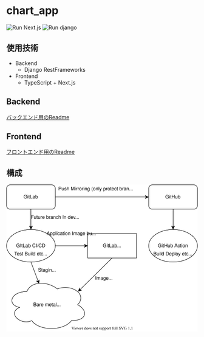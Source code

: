 # chart_app
![Run Next.js](https://github.com/toshi-click/chart_app/workflows/Run%20build%20test/badge.svg)
![Run django](https://github.com/toshi-click/chart_app/workflows/Run%20django%20test/badge.svg)

## 使用技術
- Backend
    - Django RestFrameworks
- Frontend
    - TypeScript + Next.js

## Backend
[バックエンド用のReadme](./backend/README.md)

## Frontend
[フロントエンド用のReadme](./frontend/README.md)

## 構成
![](images/diagram.drawio.svg)
